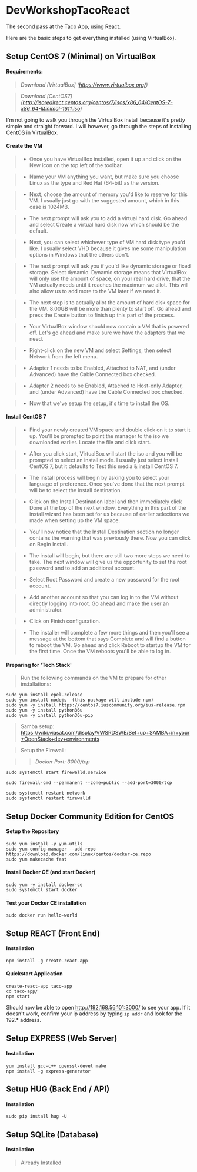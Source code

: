 # DevWorkshopTacoReact

The second pass at the Taco App, using React.

Here are the basic steps to get everything installed (using VirtualBox).

## Setup CentOS 7 (Minimal) on VirtualBox

#### Requirements:

> _Download [VirtualBox] (https://www.virtualbox.org/)_

> _Download [CentOS7] (http://isoredirect.centos.org/centos/7/isos/x86_64/CentOS-7-x86_64-Minimal-1611.iso)_

I'm not going to walk you through the VirtualBox install because it's pretty simple and straight forward. I will however, go through the steps of installing CentOS in VirtualBox.

#### Create the VM

>* Once you have VirtualBox installed, open it up and click on the New icon on the top left of the toolbar.

>* Name your VM anything you want, but make sure you choose Linux as the type and Red Hat (64-bit) as the version.

>* Next, choose the amount of memory you'd like to reserve for this VM. I usually just go with the suggested amount, which in this case is 1024MB.

>* The next prompt will ask you to add a virtual hard disk. Go ahead and select Create a virtual hard disk now which should be the default.

>* Next, you can select whichever type of VM hard disk type you'd like. I usually select VHD because it gives me some manipulation options in Windows that the others don't.

>* The next prompt will ask you if you'd like dynamic storage or fixed storage. Select dynamic. Dynamic storage means that VirtualBox will only use the amount of space, on your real hard drive, that the VM actually needs until it reaches the maximum we allot. This will also allow us to add more to the VM later if we need it.

>* The next step is to actually allot the amount of hard disk space for the VM. 8.00GB will be more than plenty to start off. Go ahead and press the Create button to finish up this part of the process.

>* Your VirtualBox window should now contain a VM that is powered off. Let's go ahead and make sure we have the adapters that we need.

>* Right-click on the new VM and select Settings, then select Network from the left menu.

>* Adapter 1 needs to be Enabled, Attached to NAT, and (under Advanced) have the Cable Connected box checked.

>* Adapter 2 needs to be Enabled, Attached to Host-only Adapter, and (under Advanced) have the Cable Connected box checked.

>* Now that we've setup the setup, it's time to install the OS. 

#### Install CentOS 7

>* Find your newly created VM space and double click on it to start it up. You'll be prompted to point the manager to the iso we downloaded earlier. Locate the file and click start.

>* After you click start, VirtualBox will start the iso and you will be prompted to select an install mode. I usually just select Install CentOS 7, but it defaults to Test this media & install CentOS 7.

>* The install process will begin by asking you to select your language of preference. Once you've done that the next prompt will be to select the install destination.

>* Click on the Install Destination label and then immediately click Done at the top of the next window. Everything in this part of the install wizard has been set for us because of earlier selections we made when setting up the VM space.

>* You'll now notice that the Install Destination section no longer contains the warning that was previously there. Now you can click on Begin Install.

>* The install will begin, but there are still two more steps we need to take. The next window will give us the opportunity to set the root password and to add an additional account.

>* Select Root Password and create a new password for the root account.

>* Add another account so that you can log in to the VM without directly logging into root. Go ahead and make the user an administrator.

>* Click on Finish configuration.

>* The installer will complete a few more things and then you'll see a message at the bottom that says Complete and will find a button to reboot the VM. Go ahead and click Reboot to startup the VM for the first time. Once the VM reboots you'll be able to log in.

#### Preparing for 'Tech Stack'

> Run the following commands on the VM to prepare for other installations:
```
sudo yum install epel-release
sudo yum install nodejs  (this package will include npm)
sudo yum -y install https://centos7.iuscommunity.org/ius-release.rpm
sudo yum -y install python36u
sudo yum -y install python36u-pip
```

> Samba setup: https://wiki.viasat.com/display/VWSRDSWE/Set+up+SAMBA+in+your+OpenStack+dev+environments

> Setup the Firewall:

>> _Docker Port: 3000/tcp_


```
sudo systemctl start firewalld.service

sudo firewall-cmd --permanent --zone=public --add-port=3000/tcp

sudo systemctl restart network
sudo systemctl restart firewalld
```

## Setup Docker Community Edition for CentOS

#### Setup the Repository
```
sudo yum install -y yum-utils
sudo yum-config-manager --add-repo https://download.docker.com/linux/centos/docker-ce.repo
sudo yum makecache fast
```

#### Install Docker CE (and start Docker)
```
sudo yum -y install docker-ce
sudo systemctl start docker
```

#### Test your Docker CE installation
```
sudo docker run hello-world
```

## Setup REACT (Front End)

#### Installation
```
npm install -g create-react-app
```

#### Quickstart Application
```
create-react-app taco-app
cd taco-app/
npm start
```

Should now be able to open http://192.168.56.101:3000/ to see your app. If it doesn't work, confirm your ip address by typing `ip addr` and look for the 192.* address.

## Setup EXPRESS (Web Server)

#### Installation
```
yum install gcc-c++ openssl-devel make
npm install -g express-generator
```

## Setup HUG (Back End / API)

#### Installation
```
sudo pip install hug -U
```

## Setup SQLite (Database)

#### Installation

> Already Installed
